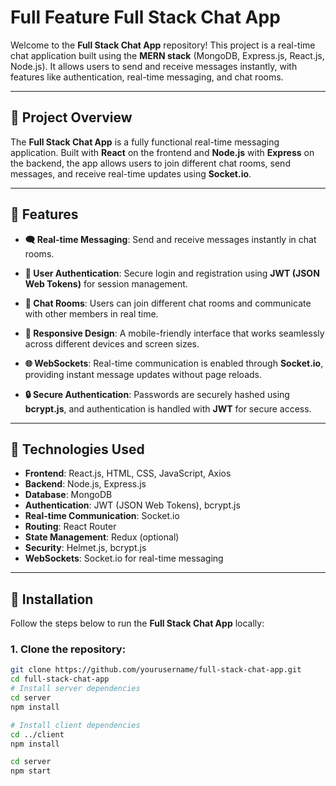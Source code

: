 # **Full Feature Full Stack Chat App**

Welcome to the **Full Stack Chat App** repository! This project is a real-time chat application built using the **MERN stack** (MongoDB, Express.js, React.js, Node.js). It allows users to send and receive messages instantly, with features like authentication, real-time messaging, and chat rooms.

---

## **🔹 Project Overview**

The **Full Stack Chat App** is a fully functional real-time messaging application. Built with **React** on the frontend and **Node.js** with **Express** on the backend, the app allows users to join different chat rooms, send messages, and receive real-time updates using **Socket.io**.

---

## **🔹 Features**

- **🗨️ Real-time Messaging**: Send and receive messages instantly in chat rooms.
  
- **🔑 User Authentication**: Secure login and registration using **JWT (JSON Web Tokens)** for session management.
  
- **💬 Chat Rooms**: Users can join different chat rooms and communicate with other members in real time.
  
- **📱 Responsive Design**: A mobile-friendly interface that works seamlessly across different devices and screen sizes.
  
- **🌐 WebSockets**: Real-time communication is enabled through **Socket.io**, providing instant message updates without page reloads.
  
- **🔒 Secure Authentication**: Passwords are securely hashed using **bcrypt.js**, and authentication is handled with **JWT** for secure access.

---

## **🔹 Technologies Used**

- **Frontend**: React.js, HTML, CSS, JavaScript, Axios
- **Backend**: Node.js, Express.js
- **Database**: MongoDB
- **Authentication**: JWT (JSON Web Tokens), bcrypt.js
- **Real-time Communication**: Socket.io
- **Routing**: React Router
- **State Management**: Redux (optional)
- **Security**: Helmet.js, bcrypt.js
- **WebSockets**: Socket.io for real-time messaging

---

## **🔹 Installation**

Follow the steps below to run the **Full Stack Chat App** locally:

### 1. Clone the repository:
```bash
git clone https://github.com/yourusername/full-stack-chat-app.git
cd full-stack-chat-app
# Install server dependencies
cd server
npm install

# Install client dependencies
cd ../client
npm install

cd server
npm start
